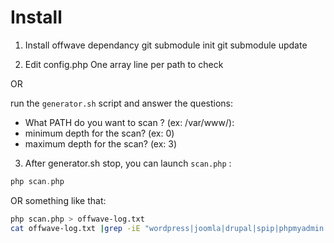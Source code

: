 Install
=======

1. Install offwave dependancy
	git submodule init
	git submodule update

2. Edit config.php
	One array line per path to check

OR

run the `generator.sh` script and answer the questions:
* What PATH do you want to scan ? (ex: /var/www/):
* minimum depth for the scan? (ex: 0)
* maximum depth for the scan? (ex: 3)

3. After generator.sh stop, you can launch `scan.php` :

```php
php scan.php
```

OR something like that:

```bash
php scan.php > offwave-log.txt
cat offwave-log.txt |grep -iE "wordpress|joomla|drupal|spip|phpmyadmin|phpbb"
```